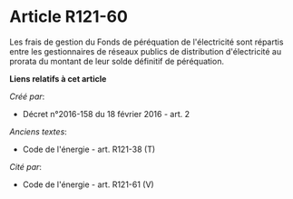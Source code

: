 # Article R121-60

Les frais de gestion du Fonds de péréquation de l'électricité sont répartis entre les gestionnaires de réseaux publics de
distribution d'électricité au prorata du montant de leur solde définitif de péréquation.

**Liens relatifs à cet article**

_Créé par_:

  - Décret n°2016-158 du 18 février 2016 - art. 2

_Anciens textes_:

  - Code de l'énergie - art. R121-38 (T)

_Cité par_:

  - Code de l'énergie - art. R121-61 (V)
